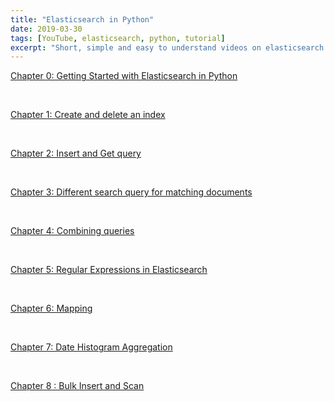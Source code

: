 ```yaml
---
title: "Elasticsearch in Python"
date: 2019-03-30
tags: [YouTube, elasticsearch, python, tutorial]
excerpt: "Short, simple and easy to understand videos on elasticsearch in python created by me."
---
```

<!-- ## Elasticsearch in Python (total 8 videos) -->
[Chapter 0: Getting Started with Elasticsearch in Python](https://www.youtube.com/watch?v=90BPstUKOMU&list=PLZyZs2Ld646MBucOp122TSI3wSpUCwcsd&index=2&t=0s)
<!-- <div class="youtube" id="90BPstUKOMU"></div> -->
<br>

[Chapter 1: Create and delete an index](https://www.youtube.com/watch?v=6Do9Jmiebk4&list=PLZyZs2Ld646MBucOp122TSI3wSpUCwcsd&index=3&t=0s)
<!-- <div class="youtube" id="6Do9Jmiebk4"></div> -->
<br>

[Chapter 2: Insert and Get query](https://www.youtube.com/watch?v=-l3stO46CJc&list=PLZyZs2Ld646MBucOp122TSI3wSpUCwcsd&index=4&t=0s)
<!-- <div class="youtube" id="l3stO46CJc"></div> -->
<br>

[Chapter 3: Different search query for matching documents](https://www.youtube.com/watch?v=XdMT8jLu2IU&list=PLZyZs2Ld646MBucOp122TSI3wSpUCwcsd&index=5&t=4s)
<!-- <div class="youtube" id="XdMT8jLu2IU"></div>  -->
<br>

[Chapter 4: Combining queries](https://www.youtube.com/watch?v=3pe_sO3qCXo&list=PLZyZs2Ld646MBucOp122TSI3wSpUCwcsd&index=6&t=0s)
<!-- <div class="youtube" id="3pe_sO3qCXo"></div> -->
<br>

[Chapter 5: Regular Expressions in Elasticsearch](https://www.youtube.com/watch?v=56A-_rEVf8U&list=PLZyZs2Ld646MBucOp122TSI3wSpUCwcsd&index=7&t=0s)
<!-- <div class="youtube" id="56A-_rEVf8U"></div>  -->
<br>

[Chapter 6: Mapping](https://www.youtube.com/watch?v=MyVExlOMEok&list=PLZyZs2Ld646MBucOp122TSI3wSpUCwcsd&index=8&t=0s)
<!-- <div class="youtube" id="MyVExlOMEok"></div> -->
<br>

[Chapter 7: Date Histogram Aggregation](https://www.youtube.com/watch?v=ETFaZB8a97s&list=PLZyZs2Ld646MBucOp122TSI3wSpUCwcsd&index=9&t=0s)
<!-- <div class="youtube" id="ETFaZB8a97s"></div> -->
<br>

[Chapter 8 : Bulk Insert and Scan](https://www.youtube.com/watch?v=3uGky-6JYcc&list=PLZyZs2Ld646MBucOp122TSI3wSpUCwcsd&index=10&t=9s)
<!-- <div class="youtube" id="3uGky-6JYcc"></div> -->
<br>
